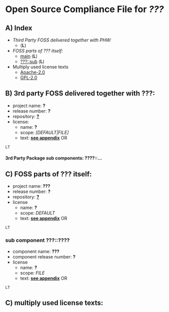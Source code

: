 # **O**pen **S**ource **C**ompliance **F**ile for *???*


<!-- if your work is open source software too, treat as part of this list -->
## A) Index
* *Third Party FOSS delivered together with PHW:*
  - [](#) (**L**)
* *FOSS parts of ??? itself:*
  - [main](main) (**L**)
  - [???::sub](#sub) (**L**)
* Multiply used license texts
  - [Apache-2.0](#APACHE20)
  - [GPL-2.0](#GPL20)

## B) 3rd party FOSS delivered together with ???:
* project name: **?**
* release number: **?**
* repository: **[?](?)**
* license:
  - name: **?**
  - scope: *[DEFAULT|FILE]*
  * text: **[see appendix](#)** OR

```
LT
```

#### 3rd Party Package sub components: ????::...

## C) FOSS parts of ??? itself: <a id="???"></a>

* project name: **???**
* release number: **?**
* repository: **[?](?)**
* license
  - name: **?**
  - scope: *DEFAULT*
  - text: **[see appendix](#)** OR
```
LT
```

### sub component ???::???? <a id="???"></a>
* component name: **???**
* component release number: **?**
* license
  - name: **?**
  - scope: *FILE*
  - text: **[see appendix](#)** OR
```
LT
```

## C) multiply used license texts:
